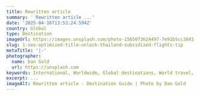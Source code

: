 ```yaml
---
title: Rewritten article
summary: ' Rewritten article ...'
date: '2025-04-16T13:53:24.594Z'
country: Global
type: Destination
imageUrl: https://images.unsplash.com/photo-1565073624497-7e91b5cc3843
slug: 1-seo-optimized-title-unlock-thailand-subsidized-flights-tip
metaTitle: '|-'
photographer:
  name: Dan Gold
  url: https://unsplash.com
keywords: International, Worldwide, Global destinations, World travel, Destinations, Places to visit, Travel guide, Vacation spots, Best places, Hidden gems, Travel tips, Must visit, Budget travel, Luxury travel, Adventure travel
excerpt: ...
imageAlt: Rewritten article - Destination Guide | Photo by Dan Gold
---
```


